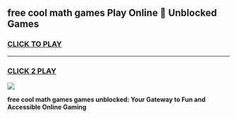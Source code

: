 
## free cool math games Play Online 👋 Unblocked Games
<h3>
<a href="https://news.freeplayer.one?title=free_cool_math_games&ref=17CMG">CLICK TO PLAY</a></h3>
<hr>

<h3>
<a href="https://news.freeplayer.one?title=free_cool_math_games&ref=17CMG">CLICK 2 PLAY</a>
  
</h3>

<a href="https://news.freeplayer.one?title=free_cool_math_games&ref=17CMG/"><img src="https://clearcache.store/games.png"></a>


**free cool math games games unblocked: Your Gateway to Fun and Accessible Online Gaming**
